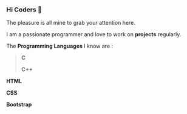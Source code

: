 ### Hi Coders 👋

The pleasure is all mine to grab your attention here.

I am a passionate programmer and love to work on **projects** regularly.

The **Programming Languages** I know are :
> 
> **C**
> 
> **C++**

**HTML**

**CSS**

**Bootstrap**
